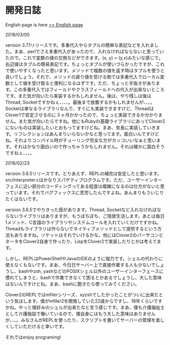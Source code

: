 
# 開発日誌

English page is here [>> English page](diary-en)

2018/03/05

version 3.7.1リリースです。多重代入やらタプルの簡単な表記などを入れました。まあ、perlでさえ多重代入があったので、入れなければならないと思っていたので。これで変数の値の交換などができます。(x, y) = (y,x)みたいな感じで。右辺値はタプルの簡易表記です。ちょっとタプルが使いづらかったですが、これで使いやすくなったと思います。メソッドで複数の値を返す時はタプルを使うと良いでしょう。それで、メソッドの戻り値を受ける側では多重代入でローカル変数として値を受け取ると便利になるはずです。ただ、ちょっと手抜きがあります。この多重代入ではフィールドやクラスフィールドへの代入が出来ないところです。また気が向いたら実装するかもしれません。後は、やり残しは後はThread, Socketですかねぇ、、、、。最後まで放置するかもしれませんが、、、。Socketは単なるライブラリなんで、すぐにも実装できますけど、ThreadはClover1で安定させるのに３ヶ月かかったので、ちょっと実装できるか分かりません。また気が向いたらですね。他にもRubyの基礎ライブラリにあってClover2にないものは実装したいとおもってますけどね。まあ、気長に実装していきます。リフレクションはあんまりいらないかなと思ってます。面白いんですけどね。それよりコンパイル時がチューリング完全な方がカッコいいなぁと思います。それはかなり面白いので作っちゃうかもしれません。それは確かに面白そうですねぇ、、、。

2018/02/23

version 3.6.5リリースです。とりあえず、REPLの補完は安定したと思います。src/interpreter.cはかなりスパゲティプログラムです。ただ、ユーザーインターフェスに近い部分のコーディングってある程度は複雑になるのは仕方がないと思っています。それでバグフィックスに苦労したんですよね。あんまりもういじりたくはないです。

version 3.6.5でやりきった感があります。Thread, Socketなど入れなければならないライブラリはありますが、もうぼちぼち、ご隠居生活します。あとは毎日1メソッド、C言語のライブラリやシステムコールを入れていくだけですかね。Threadもライブラリは作らないでネイティブメソッドとして提供するという方法もありますね。ソケットはそれでいけるかな。他にはClover2のパーサコンビネータをClover2自身で作ったり、LispをClover2で実装したりとかは考えてます。

しかし、REPLはPowerShellやJavaのIDEのように強力です。シェルの代わりに使えなくもないです。まあ、今日日サーバー上で直接作業する人も少ないでしょうし、bashやzsh, yashなどのPOSIXシェル以外のユーザーインターフェースに慣れてしまうと、bashで作業できなくて困るとかあるでしょうし、大した意味はないんですけどね。まあ、bashに飽きたら使ってみてください。

Clover2のREPLではmfilerシリーズ、xyzshでしたかったことがついに出来たという気はします。僕がmfiler2を開発していた22歳からですし、18年くらいですかね。やっと僕好みのシェルが出来たなと言う感じです。まあ、僕も介護福祉士として介護施設で働いているので、僕自身にはもう大した意味はありませんが、、、。みなさんがREPLを使ったり、スクリプトを書いてサーバーの管理を楽しくしていただけると幸いです。

それではenjoy programing!

